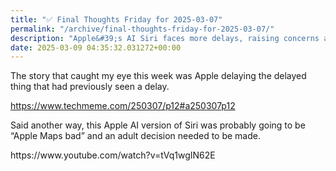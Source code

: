 ```yaml
---
title: "✅ Final Thoughts Friday for 2025-03-07"
permalink: "/archive/final-thoughts-friday-for-2025-03-07/"
description: "Apple&#39;s AI Siri faces more delays, raising concerns about its quality and future."
date: 2025-03-09 04:35:32.031272+00:00
---
```


<p>The story that caught my eye this week was Apple delaying the delayed thing that had previously seen a delay.</p><p><a target="_blank" rel="noopener noreferrer nofollow" href="https://www.techmeme.com/250307/p12#a250307p12">https://www.techmeme.com/250307/p12#a250307p12</a></p><p>Said another way, this Apple AI version of Siri was probably going to be “Apple Maps bad” and an adult decision needed to be made.</p><p>https://www.youtube.com/watch?v=tVq1wgIN62E</p><p></p>